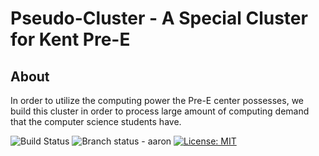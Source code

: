 # Pseudo-Cluster - A Special Cluster for Kent Pre-E

## About

In order to utilize the computing power the Pre-E center possesses, we build this cluster in order to process large amount of computing demand that the computer science students have.

![Build Status](https://www.travis-ci.org/Kent-AI-Laboratory/Pseudo-Cluster.svg?branch=master)  ![Branch status - aaron](https://www.travis-ci.org/Kent-AI-Laboratory/Pseudo-Cluster.svg?branch=aaron-v1.0)      [![License: MIT](https://img.shields.io/badge/License-MIT-yellow.svg)](https://github.com/Kent-AI-Laboratory/Pseudo-Cluster/blob/master/LICENSE)

